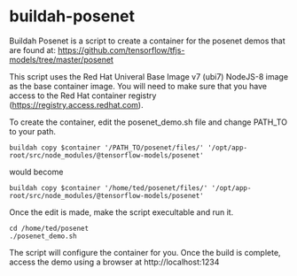 # buildah-posenet

Buildah Posenet is a script to create a container for the posenet demos that are found at:
https://github.com/tensorflow/tfjs-models/tree/master/posenet

This script uses the Red Hat Univeral Base Image v7 (ubi7) NodeJS-8 image as the base container image.  You will need to make sure that you have access to the Red Hat container registry (https://registry.access.redhat.com). 

To create the container, edit the posenet_demo.sh file and change PATH_TO to your path.
```
buildah copy $container '/PATH_TO/posenet/files/' '/opt/app-root/src/node_modules/@tensorflow-models/posenet'
```
would become 
```
buildah copy $container '/home/ted/posenet/files/' '/opt/app-root/src/node_modules/@tensorflow-models/posenet'
```
Once the edit is made, make the script execultable and run it.
```
cd /home/ted/posenet
./posenet_demo.sh
```
The script will configure the container for you.  Once the build is complete, access the demo using a browser at http://localhost:1234

